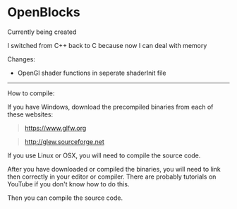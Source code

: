 # OpenBlocks



Currently being created

I switched from C++ back to C because now I can deal with memory

Changes:
- OpenGl shader functions in seperate shaderInit file


---

How to compile:

If you have Windows, download the precompiled binaries from each of these websites:

>https://www.glfw.org

>http://glew.sourceforge.net

If you use Linux or OSX, you will need to compile the source code.


After you have downloaded or compiled the binaries, you will need to link then correctly in your editor or compiler.  There are probably tutorials on YouTube if you don't know how to do this.

Then you can compile the source code.
